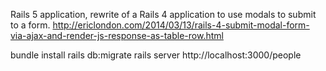 Rails 5 application, rewrite of a Rails 4 application to use modals to submit to a form.
http://ericlondon.com/2014/03/13/rails-4-submit-modal-form-via-ajax-and-render-js-response-as-table-row.html

bundle install
rails db:migrate
rails server
http://localhost:3000/people
